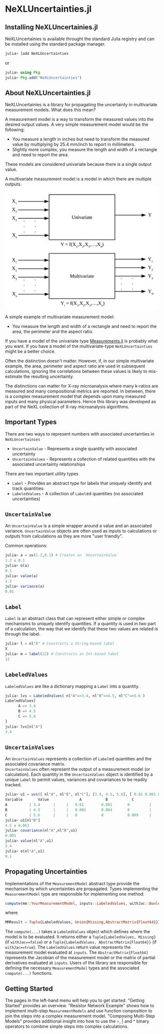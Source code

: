 # NeXLUncertainties.jl

## Installing NeXLUncertainies.jl

NeXLUncertainies is available throught the standard Julia registry and can be
installed using the standard package manager.

```julia
julia> ]add NeXLUncertainties
```

or

```julia
julia> using Pkg
julia> Pkg.add("NeXLUncertainties")
```

## About NeXLUncertainties.jl

NeXLUncertainies is a library for propagating the uncertainty in multivariate
measurement models. What does this mean?

A measurement model is a way to transform the measured values into the desired
output values.  A very simple measurement model would be the following:
  * You measure a length in inches but need to transform the measured value by multiplying by 25.4 mm/inch to report in millimeters.
  * Slightly more complex, you measure the length and width of a rectangle and need to report the area.

These models are considered univariate because there is a single output value.

A multivariate measurement model is a model in which there are multiple outputs.
![Comparing univariate and multivariate measurement models](univsmulti.png)

A simple example of multivariate measurement model:
  * You measure the length and width of a rectangle and need to report the area, the perimeter and the aspect ratio.

If you have a model of the univariate type [Measurements.jl](https://github.com/JuliaPhysics/Measurements.jl)
is probably what you want.  If you have a model of the multivariate-type
`NeXLUncertainties` might be a better choice.

Often the distinction doesn't matter.  However, if, in our simple multivariate
example, the area, perimeter and aspect ratio are used in subsequent calculations,
ignoring the correlations between these values is likely to mis-estimate
the resulting uncertainty.

The distinctions can matter for X-ray microanalysis where many k-ratios are
measured and many compositional metrics are reported.  In between, there is
a complex measurement model that depends upon many measured inputs and
many physical parameters.  Hence this library was developed as part of the
NeXL collection of X-ray microanalysis algorithms.


## Important Types
There are two ways to represent numbers with associated uncertainties in `NeXLUncertainies`
  * `UncertainValue` - Represents a single quantity with associated uncertainty
  * `UncertainValues` - Represents a collection of related quantities with the associated uncertainty relationships

There are two important utility types
  * `Label` - Provides an abstract type for labels that uniquely identify and track quantities
  * `LabeledValues` - A collection of `Label`ed quantities (no associated uncertainties)

## `UncertainValue`
An `UncertainValue` is a simple wrapper around a value and an associated variance. `UncertainValue` objects are
often used as inputs to calculations or outputs from calculations as they are more "user friendly".

Common operations:

```julia
julia> a = uv(1.2,0.1) # Creates an `UncertainValue`
1.2 ± 0.1
julia> σ(a)
0.1
julia> value(a)
1.2
julia> variance(a)
0.01
```
  ## `Label`
  `Label` is an abstract class that can represent either simple or complex mechanisms to uniquely identify quantities.
  If a quantity is used in two part of a calculation, the way that we identify that these two values are related is
  through the label.

```julia
julia> l = nl"X" # Constructs a String-based label
X
julia> m = label(12) # Constructs an Int-based label
12
```

## `LabeledValues`
`LabeledValues` are like a dictionary mapping a `Label` into a quantity.

```julia
julia> lvs = LabeledValues( nl"A"=>3.4, nl"B"=>4.5, nl"C"=>5.6 )
LabeledValues[
      A => 3.4
      B => 4.5
      C => 5.6
]
julia> lvs[nl"A"]
3.4
```

## `UncertainValues`
An `UncertainValues` represents a collection of `Label`ed quantities and the associated covariance matrix.  
`UncertainValues` often represent the output of a measurement model (or calculation).  Each quantity in
the `UncertainValues` object is identified by a unique `Label` to permit values, variances and covariances to
be readily tracked.

```julia
julia> u1 = uvs([ nl"A", nl"B", nl"C"], [3.4, 4.5, 5.6], [ 0.01 0.001 0.0; 0.001 0.004 0.0; 0.0 0.0 0.009 ])
Variable       Value              A           B           C
A          | 3.4      |     |   0.01        0.001       0         |
B          | 4.5      |     |   0.001       0.004       0         |
C          | 5.6      |     |   0           0           0.009     |
julia> u1[nl"B"]
4.5 ± 0.063
julia> covariance(nl"A",nl"B",u1)
0.001
julia> value(nl"A",u1)
3.4
julia> σ(nl"A",u1)
0.1
```

## Propagating Uncertainties
Implementations of the `MeasurementModel` abstract type provide the mechanism by which uncertainties are propagated.
Types implementing the `MeasurementModel` type are responsible for implementing one method:

```julia
compute(mm::YourMeasurementModel, inputs::LabeledValues, withJac::Boolean)::MMResult
```
where
```julia
MMResult = Tuple{LabeledValues, Union{Missing,AbstractMatrix{Float64}}}
```

The `compute(...)` takes a `LabeledValues` object which defines where the model is to be evaluated.   It returns
either a `Tuple{LabeledValues, Missing}` (if `withJac==false`) or a `Tuple{LabeledValues, AbstractMatrix{Float64}}`
(if `withJac==true`).  The `LabeledValues` return value represents the measurement model evaluated at `inputs`.
The `AbstractMatrix{Float64}` represents the Jacobian of the measurement model or the matrix of partial derivatives
evaluated at `inputs`.  Users of the library are responsible for defining the necessary `MeasurementModel` types
and the associated `compute(...)` functions.

## Getting Started
The pages in the left-hand menu will help you to get started. "Getting Started" provides an overview.  "Resistor Network
Example" shows how to implement multi-step `MeasurementModels` and use function composition to join the steps into a
complex measurement model. "Composing Multi-Step Models" provides additional insight into how to use the ∘, | and ^
binary operators to combine simple steps into complex calculations.
